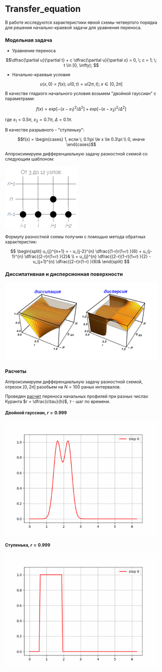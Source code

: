 # Transfer_equation
В работе исследуются характеристики явной схемы четвертого порядка для решения начально-краевой задачи для уравнения переноса.

### Модельная задача

- Уравнение переноса

$$\dfrac{\partial u}{\partial t} + c \dfrac{\partial u}{\partial x} = 0, \; c = 1; \; t \in [0, \infty); $$

- Начально-краевые условия
  
$$u(x, 0) = f(x); \; u(0, t) = u(2\pi, t); \; x \in [0, 2\pi]$$

В качестве гладкого начального условия возьмем "двойной гауссиан" с параметрами:

$$f(x)=exp[-(x-x_1)^2 / \Delta^2] + exp[-(x-x_2)^2 / \Delta^2]$$

где $x_1=0.5 \pi$, $x_2=0.7\pi$, $\Delta=0.1\pi$. 

В качестве разрывного - "ступеньку":

$$f(x) = \begin{cases}
    1, если \; 0.1\pi \le x \le 0.3\pi \\
    0, иначе
\end{cases}$$

Аппроксимируем дифференциальную задачу разностной схемой со следующим шаблоном:

![](pattern.png)

Формулу разностной схемы получим с помощью метода обратных характеристик:

$$
\begin{split}
	u_{j}^{n+1} = - u_{j-2}^{n} \dfrac{(1-r)r(1+r) }{6} + u_{j-1}^{n} \dfrac{(2-r)r(1+r) }{2}& \\
	+ u_{j}^{n} \dfrac{(2-r)(1-r)(1+r) }{2} - u_{j+1}^{n} \dfrac{(2-r)r(1-r) }{6}&
\end{split}
$$

### Диссипативная и дисперсионная поверхности

![](surfaces.png)


### Расчеты

Аппроксимируем дифференциальную задачу разностной схемой, отрезок $[0, 2\pi]$ разобьем на $N=100$ раных интервалов.

Проведен [расчет](GIFs) переноса начальных профилей при разных числах Куранта $r = \dfrac{c\tau}{h}$, $\tau$ - шаг по времени.

#### Двойной гауссиан, $r=0.999$
![](GIFs/Shema_0.999.gif)

#### Ступенька, $r=0.999$
![](GIFs/Shema2_0.999.gif)
